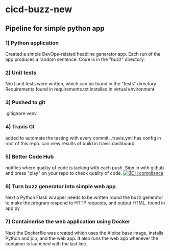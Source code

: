 # cicd-buzz-new

## Pipeline for simple python app

### 1) Python application
Created a simple DevOps-related headline generator app.
Each run of the app produces a random sentence. Code is in the "buzz" directory.

### 2) Unit tests
Next unit tests were written, which can be found in the "tests" directory.
Requirements found in requirements.txt installed in virtual environment.

### 3) Pushed to git
.gitignore venv

### 4) Travis CI
added to automate the testing with every commit. 
.travis.yml has config in root of this repo.
can view results of build in travis dashboard.

### 5) Better Code Hub
notifies where quality of code is lacking with each push.
Sign in with github and press "play" on your repo to check quality of code.
[![BCH compliance](https://bettercodehub.com/edge/badge/immanuelpotter/cicd-buzz-new?branch=master)](https://bettercodehub.com/)

### 6) Turn buzz generator into simple web app
Next a Python Flask wrapper needs to be written round the buzz generator to make the program respond to HTTP requests, and output HTML. found in app.py

### 7) Containerise the web application using Docker
Next the Dockerfile was created which uses the Alpine base image, installs Python and pip, and the web app. It also runs the web app whenever the container is launched with the last line.
